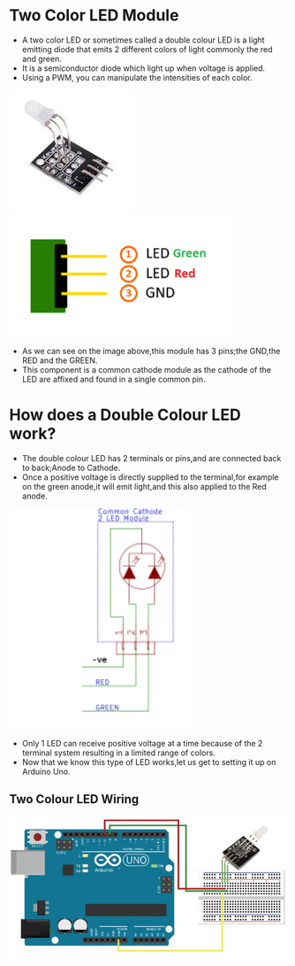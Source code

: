 # Two Color LED Module
- A two color LED or sometimes called a double colour LED is a light emitting diode that emits 2 different colors of light commonly the red and green.
- It is a semiconductor diode which light up when voltage is applied.
- Using a PWM, you can manipulate the intensities of each color.
<img src="IMG/Two_Color_LED.jpeg">
<br>
<img src="IMG/LED5.png">

- As we can see on the image above,this module has 3 pins;the GND,the RED and the GREEN.
- This component is a common cathode module as the cathode of the LED are affixed and found in a single common pin.
# How does a Double Colour LED work?
- The double colour LED has 2 terminals or pins,and are connected back to back;Anode to Cathode.
- Once a positive voltage is directly supplied to the terminal,for example on the green anode,it will emit light,and this also applied to the Red anode.
<img src="IMG/LED1.png">

-  Only 1 LED can receive positive voltage at a time because of the 2 terminal system resulting in a limited range of colors.
- Now that we know this type of LED works,let us get to setting it up on Arduino Uno.
## Two Colour LED Wiring
<img src="IMG/2LED.png">